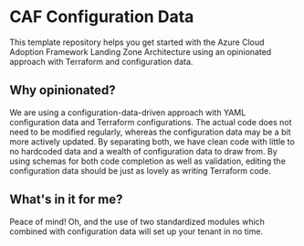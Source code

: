# CAF Configuration Data

This template repository helps you get started with the Azure Cloud Adoption Framework Landing Zone Architecture using an opinionated approach with Terraform and configuration data.

## Why opinionated?

We are using a configuration-data-driven approach with YAML configuration data and Terraform configurations.
The actual code does not need to be modified regularly,
whereas the configuration data may be a bit more actively updated. By separating both, we have clean code with little to
no hardcoded data and a wealth of configuration data to draw from. By using schemas for both code completion as well as
validation, editing the configuration data should be just as lovely as writing Terraform code.

## What's in it for me?

Peace of mind! Oh, and the use of two standardized modules which combined with configuration data will set up
your tenant in no time.